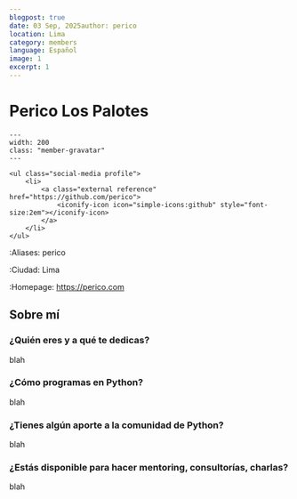 ```yaml
---
blogpost: true
date: 03 Sep, 2025author: perico
location: Lima
category: members
language: Español
image: 1
excerpt: 1
---
```


# Perico Los Palotes

```{gravatar} perico@example.com
---
width: 200
class: "member-gravatar"
---
```

```{raw} html
<ul class="social-media profile">
    <li>
        <a class="external reference" href="https://github.com/perico">
            <iconify-icon icon="simple-icons:github" style="font-size:2em"></iconify-icon>
        </a>
    </li>
</ul>
```

:Aliases: perico

:Ciudad: Lima

:Homepage: https://perico.com

## Sobre mí

### ¿Quién eres y a qué te dedicas?

blah

### ¿Cómo programas en Python?

blah

### ¿Tienes algún aporte a la comunidad de Python?

blah

### ¿Estás disponible para hacer mentoring, consultorías, charlas?

blah
